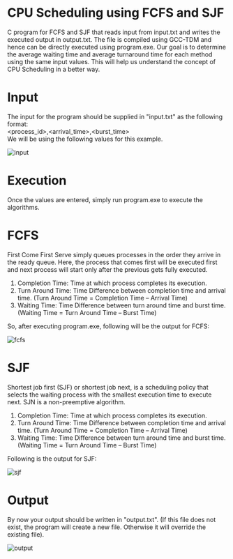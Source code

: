 # CPU Scheduling using FCFS and SJF
C program for FCFS and SJF that reads input from input.txt and writes the executed output in output.txt. The file is compiled using GCC-TDM and hence can be directly executed using program.exe. Our goal is to determine the average waiting time and average turnaround time for each method using the same input values. This will help us understand the concept of CPU Scheduling in a better way.

# Input
The input for the program should be supplied in "input.txt" as the following format:  
<process_id>,<arrival_time>,<burst_time>  
We will be using the following values for this example.  
  
![input](https://user-images.githubusercontent.com/32812640/81935233-f0fbda80-960d-11ea-9a8a-09e3dd632da4.PNG)

# Execution
Once the values are entered, simply run program.exe to execute the algorithms.
  
# FCFS
First Come First Serve simply queues processes in the order they arrive in the ready queue. Here, the process that comes first will be executed first and next process will start only after the previous gets fully executed.  
  
1. Completion Time: Time at which process completes its execution.  
2. Turn Around Time: Time Difference between completion time and arrival time. (Turn Around Time = Completion Time – Arrival Time)  
3. Waiting Time: Time Difference between turn around time and burst time. (Waiting Time = Turn Around Time – Burst Time)  
  
So, after executing program.exe, following will be the output for FCFS:  
  
![fcfs](https://user-images.githubusercontent.com/32812640/81937417-3968c780-9611-11ea-866b-415d2ab2f43a.PNG)

# SJF
Shortest job first (SJF) or shortest job next, is a scheduling policy that selects the waiting process with the smallest execution time to execute next. SJN is a non-preemptive algorithm.  
  
1. Completion Time: Time at which process completes its execution.
2. Turn Around Time: Time Difference between completion time and arrival time. (Turn Around Time = Completion Time – Arrival Time)
3. Waiting Time: Time Difference between turn around time and burst time. (Waiting Time = Turn Around Time – Burst Time)  
  
Following is the output for SJF:  
  
![sjf](https://user-images.githubusercontent.com/32812640/81938292-594cbb00-9612-11ea-9d30-060445c3164f.PNG)

# Output
By now your output should be written in "output.txt". (If this file does not exist, the program will create a new file. Otherwise it will override the existing file).  
  
![output](https://user-images.githubusercontent.com/32812640/81936073-42f13000-960f-11ea-8ede-fd235159bc6a.PNG)
